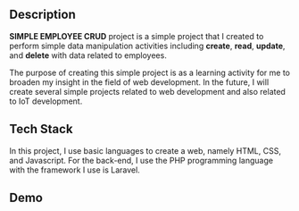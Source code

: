 ## Description

**SIMPLE EMPLOYEE CRUD** project is a simple project that I created to perform simple data manipulation activities including **create**, **read**, **update**, and **delete** with data related to employees.

The purpose of creating this simple project is as a learning activity for me to broaden my insight in the field of web development. In the future, I will create several simple projects related to web development and also related to IoT development.

## Tech Stack

In this project, I use basic languages to create a web, namely HTML, CSS, and Javascript. For the back-end, I use the PHP programming language with the framework I use is Laravel.

## Demo


